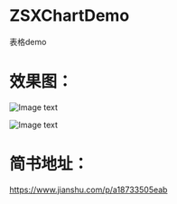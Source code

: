 # ZSXChartDemo
表格demo

效果图： 
====
![Image text](https://github.com/sabersensen/imgFolder/blob/master/ZSX02.gif)

![Image text](https://github.com/sabersensen/imgFolder/blob/master/ZSX03.gif)

简书地址： 
====
https://www.jianshu.com/p/a18733505eab
